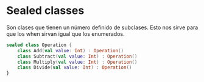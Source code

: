 # Sealed classes

Son clases que tienen un número definido de subclases. Esto nos sirve para que los when sirvan igual que los enumerados.

```kotlin
sealed class Operation {
    class Add(val value: Int) : Operation()
    class Subtract(val value: Int) : Operation()
    class Multiply(val value: Int) : Operation()
    class Divide(val value: Int) : Operation()
}
```